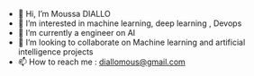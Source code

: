- 👋 Hi, I’m Moussa DIALLO
- 👀 I’m interested in machine learning, deep learning , Devops
- 🌱 I’m currently a engineer on AI
- 💞️ I’m looking to collaborate on  Machine learning and artificial intelligence projects
- 📫 How to reach me : diallomous@gmail.com

<!---
BIGMOUSSA/BIGMOUSSA is a ✨ special ✨ repository because its `README.md` (this file) appears on your GitHub profile.
You can click the Preview link to take a look at your changes.
--->
